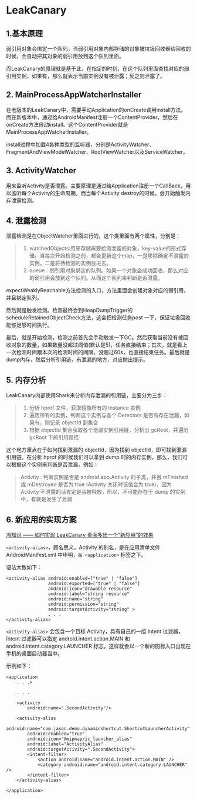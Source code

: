 # LeakCanary

## 1.基本原理
弱引用对象会绑定一个队列，当弱引用对象内部存储的对象被垃圾回收器给回收的时候，会自动把其对象的弱引用放到这个队列里面。

而LeakCanary的原理就是基于此，在指定的时刻，在这个队列里面查找对应的弱引用实例，如果有，那么就表示当前实例没有被泄露；反之则泄露了。


## 2. MainProcessAppWatcherInstaller
在老版本的LeakCanary中，需要手动Application的onCreate调用install方法。而在新版本中，通过给AndroidManifest注册一个ContentProvider，然后在onCreate方法自动install。这个ContentProvider就是MainProcessAppWatcherInstaller。

install过程中加载4各种类型的监听器，分别是ActivityWatcher、FragmentAndViewModelWatcher、RootViewWatcher以及ServiceWatcher。

## 3. ActivityWatcher
用来监听Activity是否泄露。主要原理是通过给Application注册一个CallBack，用以监听每个Activity的生命周期。而当每个Activity destroy的时候，会开始触发内存泄露检测。

## 4. 泄露检测
泄露检测是在ObjectWatcher里面进行的，这个类里面有两个属性，分别是：
>1. watchedObjects:用来存储需要检测泄露的对象，key-value的形式存储。当每次开始检测之前，都会更新这个map，一是移除确定不泄露的实例，二是将待检测的实例放进去。
>2. queue：弱引用对象绑定的队列。如果一个对象会成功回收，那么对应的弱引用会放到这个队列。从而这个队列来判断是否泄露。
>

expectWeaklyReachable方法检测的入口，方法里面会创建对象对应的弱引用，并且绑定队列。

然后就是触发检测。检测最终会到HeapDumpTrigger的scheduleRetainedObjectCheck方法，这会把检测任务post 一下，保证垃圾回收能够足够时间执行。

最后，就是开始检测，检测之前首先会手动触发一下GC。然后获取当前没有被回收对象的数量，如果数量没超过阈值(默认是5)，任务直接结束；其次，就是看上一次检测时间跟本次的检测时间的间隔，没超过60s，也直接结束任务。最后就是dump内存，然后分析引用链，有泄漏的地方，对应抛出提示。

## 5. 内存分析
LeakCanary内部使用Shark来分析内存泄漏的引用链，主要分为三步：
>1. 分析 hprof 文件，获取镜像所有的 instance 实例
>2. 遍历所有的实例，判断这个实例与各个 Detectors 是否有存在泄漏，如果有，则记录 objectId 到集合
>3. 根据 objectId 集合获取各个泄漏实例引用链，分析出 gcRoot，并遍历 gcRoot 下的引用路径

这个地方重点在于如何找到泄漏的 objectId，因为找到 objectId，即可找到泄漏引用链。在分析 hprof 的时候我们可以拿到 dump 时的内存实例，那么，我们可以根据这个实例来判断是否泄漏，例如：
> Activity : 判断实例是否是 android.app.Activity 的子类，并且 mFinished 或 mDestroyed 是否为 true (Activity 关闭时该值会为 true)，因为 Activity 不泄露的话肯定是会被释放，所以，不可能存在于 dump 的实例中，有就是发生了泄漏


## 6. 新应用的实现方案
[冷知识 —— 如何实现 LeakCanary 桌面多出一个“新应用”的效果](https://juejin.cn/post/6844904100031643661)

`<activity-alias>`，顾名思义，Activity 的别名，是在应用清单文件 AndroidManifest.xml 中申明，`在 <application>` 标签之下。

语法大致如下：
```
<activity-alias android:enabled=["true" | "false"]
                android:exported=["true" | "false"]
                android:icon="drawable resource"
                android:label="string resource"
                android:name="string"
                android:permission="string"
                android:targetActivity="string" >
                . . .
</activity-alias>
```
`<activity-alias>` 会包含一个目标 Activity，具有自己的一组 Intent 过滤器，Intent 过滤器可以指定 android.intent.action.MAIN 和 android.intent.category.LAUNCHER 标志，这样就会以一个新的图标入口出现在手机的桌面启动器当中。

示例如下：
```
<application
    . . .>
    
    . . .
    
    <activity
        android:name=".SecondActivity"/>
    
    <activity-alias
        android:name="com.jason.demo.dynamicshortcut.ShortcutLauncherActivity"
        android:enabled="true"
        android:icon="@mipmap/ic_launcher_alias"
        android:label="ActivityAlias"
        android:targetActivity=".SecondActivity">
        <intent-filter>
            <action android:name="android.intent.action.MAIN" />
            <category android:name="android.intent.category.LAUNCHER" />
        </intent-filter>
    </activity-alias>
    
</application>
```